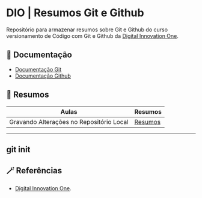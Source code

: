 
# DIO | Resumos Git e Github

Repositório para armazenar resumos sobre Git e Github do curso versionamento de Código com Git e Github da [Digital Innovation One](https://www.dio.me).

## 📖 Documentação
- [Documentação Git](https://git-scm.com/doc)
- [Documentação Github](https://docs.github.com)

## 📱 Resumos

| Aulas | Resumos |
|-------|---------|
|Gravando Alterações no Repositório Local | [Resumos]() |

---
git init 
---

## 🪄 Referências

- [Digital Innovation One]().